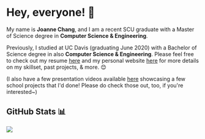 <!-- Ask me about my fandom side projects... ;) -->

# Hey, everyone! 👋

My name is **Joanne Chang**, and I am a recent SCU graduate with a Master of Science degree in **Computer Science & Engineering**. 

Previously, I studied at UC Davis (graduating June 2020) with a Bachelor of Science degree in also **Computer Science & Engineering**. Please feel free to check out my resume [here](https://docs.google.com/document/d/1RkYhqGerpac7p1M6L_qrIckI_N2zgV2LYANH50cS5lg/edit?usp=sharing) and my personal website [here](https://joanne-chang.github.io/) for more details on my skillset, past projects, & more. 😊

(I also have a few presentation videos available [here](https://www.youtube.com/@Joanne-Chang) showcasing a few school projects that I'd done! Please do check those out, too, if you're interested~)

## GitHub Stats 📊
<img src="https://github-readme-stats.vercel.app/api?username=joanne-chang&&show_icons=true&title_color=ffffff&icon_color=bb2acf&text_color=daf7dc&bg_color=151515">

